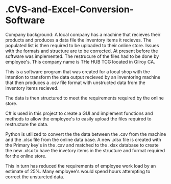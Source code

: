 # .CVS-and-Excel-Conversion-Software

Company background: A local company has a machine that recieves their products and produces a data file the inventory items it recieves. The populated list is then required to be uploaded to their online store. Issues with the formats and structure are to be corrected. At present before the software was implemented. The restrucure of the files had to be done by employee's. This company name is THe HUB TCG located in Gilroy CA.

This is a software program that was created for a local shop with the intention to transform the data output recieved by an inventoring machine that then produces a .csv file format with unstructed data from the inventory items recieved. 

The data is then structured to meet the requirements required by the online store. 

C# is used in this project to create a GUI and implement functions and methods to allow the employee's to easily upload the files required to restructure the data. 

Python is utilized to convert the the data between the .csv from the machine and the .xlsx file from the online data base. A new .xlsx file is created with the Primary key's in the .csv and matched to the .xlsx database to create the new .xlsx to have the invetory items in the structure and format required for the online store. 

This in turn has reduced the requirements of employee work load by an estimate of 25%. Many employee's would spend hours attempting to correct the unsturcted data. 
